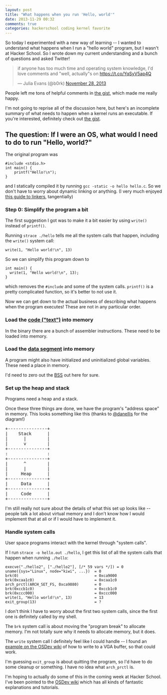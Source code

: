 ```yaml
---
layout: post
title: "What happens when you run 'Hello, world'"
date: 2013-11-29 00:32
comments: true
categories: hackerschool coding kernel favorite
---
```


So today I experimented with a new way of learning -- I wanted to
understand what happens when I run a "hello world" program, but I
wasn't at Hacker School. So I wrote down my current understanding and
a bunch of questions and asked Twitter!

<blockquote class="twitter-tweet" lang="en"><p>if anyone has too much time and operating system knowledge, I&#39;d love comments and &quot;well, actually&quot;s on <a href="https://t.co/YqSyV5ap4Q">https://t.co/YqSyV5ap4Q</a></p>&mdash; Julia Evans (@b0rk) <a href="https://twitter.com/b0rk/statuses/406082448288522240">November 28, 2013</a></blockquote>
<script async src="//platform.twitter.com/widgets.js" charset="utf-8"></script>

People left me tons of helpful comments in
[the gist](https://gist.github.com/jvns/7688286/), which made me
really happy.

I'm not going to reprise all of the discussion here, but here's an
incomplete summary of what needs to happen when a kernel runs an
executable. If you're interested, definitely check out
[the gist](https://gist.github.com/jvns/7688286/).

## The question: If I were an OS, what would I need to do to run "Hello, world?"

The original program was

~~~
#include <stdio.h>
int main() {
    printf("Hello!\n");
}
~~~

and I statically compiled it by running `gcc -static -o hello hello.c`.
So we don't have to worry about dynamic linking or anything. (I very
much enjoyed
[this guide to linkers](http://www.lurklurk.org/linkers/linkers.html),
tangentially)

### Step 0: Simplify the program a bit

The first suggestion I got was to make it a bit easier by using
`write()` instead of `printf()`.

Running `strace ./hello` tells me all the system calls that happen,
including the `write()` system call:

~~~
write(1, "Hello world!\n", 13)
~~~

So we can simplify this program down to

~~~
int main() {
  write(1, "Hello world!\n", 13);
}
~~~

which removes the `#include` and some of the system calls. `printf()`
is a pretty complicated function, so it's better to not use it.

Now we can get down to the actual business of describing what happens
when the program executes! These are not in any particular order.

### Load the [code ("text")](http://en.wikipedia.org/wiki/Code_segment) into memory

In the binary there are a bunch of assembler instructions. These need
to be loaded into memory.

### Load the [data segment](http://en.wikipedia.org/wiki/Data_segment) into memory

A program might also have initialized and uninitialized global
variables. These need a place in memory.

I'd need to zero out the [BSS](http://en.wikipedia.org/wiki/.bss) out
here for sure.

### Set up the heap and stack

Programs need a heap and a stack.

Once these three things are done, we have the program's "address
space" in memory. This looks something like this (thanks to
[@danellis](http://github.com/danellis) for the diagram!)

<pre>
+---------------+
|    Stack      |
|      |        |
|      v        |
+---------------+
:               :
+---------------+
|      ^        |
|      |        |
|     Heap      |
+---------------+
|     Data      |
+---------------+
|     Code      |
+---------------+
</pre>

I'm still really not sure about the details of what this set up looks
like -- people talk a lot about virtual memory and I don't know how I
would implement that at all or if I would have to implement it.

### Handle system calls

User space programs interact with the kernel through "system calls".

If I run `strace -o hello.out ./hello`, I get this list of all the
system calls that happen when running `./hello`:

~~~
execve("./hello2", ["./hello2"], [/* 59 vars */]) = 0
uname({sys="Linux", node="kiwi", ...})  = 0
brk(0)                                  = 0xca9000
brk(0xcaa1c0)                           = 0xcaa1c0
arch_prctl(ARCH_SET_FS, 0xca9880)       = 0
brk(0xccb1c0)                           = 0xccb1c0
brk(0xccc000)                           = 0xccc000
write(1, "Hello world!\n", 13)          = 13
exit_group(13)                          = ?
~~~

I don't think I have to worry about the first two system calls, since
the first one is definitely called by my shell.

The `brk` system call is about moving the "program break" to allocate
memory. I'm not totally sure why it needs to allocate memory, but it
does.

The `write` system call I definitely feel like I could handle -- I
found an [example on the OSDev wiki](http://wiki.osdev.org/Bare_Bones)
of how to write to a VGA buffer, so that could work.

I'm guessing `exit_group` is about quitting the program, so I'd have
to do some cleanup or something. I have no idea what `arch_prctl` is.

I'm hoping to actually do some of this in the coming week at Hacker
School. I've been pointed to the
[OSDev wiki](http://wiki.osdev.org/Main_Page) which has all kinds of
fantastic explanations and tutorials.
